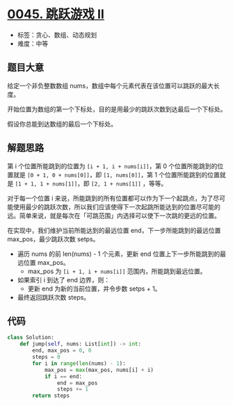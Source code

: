 # [0045. 跳跃游戏 II](https://leetcode-cn.com/problems/jump-game-ii/)

- 标签：贪心、数组、动态规划
- 难度：中等

## 题目大意

给定一个非负整数数组 nums，数组中每个元素代表在该位置可以跳跃的最大长度。

开始位置为数组的第一个下标处，目的是用最少的跳跃次数到达最后一个下标处。

假设你总能到达数组的最后一个下标处。

## 解题思路

第 i 个位置所能跳到的位置为  `[i + 1, i + nums[i]]`，第 0 个位置所能跳到的位置就是 `[0 + 1, 0 + nums[0]]`，即 `[1, nums[0]]`，第 1 个位置所能跳到的位置就是 `[1 + 1, 1 + nums[1]]`，即 `[2, 1 + nums[1]]` ，等等。

对于每一个位置 i 来说，所能跳到的所有位置都可以作为下一个起跳点，为了尽可能使用最少的跳跃次数，所以我们应该使得下一次起跳所能达到的位置尽可能的远。简单来说，就是每次在「可跳范围」内选择可以使下一次跳的更远的位置。

在实现中，我们维护当前所能达到的最远位置 end，下一步所能跳到的最远位置 max_pos，最少跳跃次数 setps。

- 遍历 nums 的前 len(nums) - 1 个元素，更新 end 位置上下一步所能跳到的最远位置 max_pos。
  -  max_pos 为 `[i + 1, i + nums[i]]` 范围内，所能跳到最远位置。
- 如果索引 i 到达了 end 边界，则：
  - 更新 end 为新的当前位置，并令步数 setps + 1。
- 最终返回跳跃次数 steps。

## 代码

```Python
class Solution:
    def jump(self, nums: List[int]) -> int:
        end, max_pos = 0, 0
        steps = 0
        for i in range(len(nums) - 1):
            max_pos = max(max_pos, nums[i] + i)
            if i == end:
                end = max_pos
                steps += 1
        return steps
```

